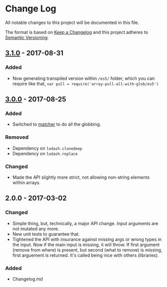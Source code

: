 # Change Log
All notable changes to this project will be documented in this file.

The format is based on [Keep a Changelog](http://keepachangelog.com/)
and this project adheres to [Semantic Versioning](http://semver.org/).

## [3.1.0] - 2017-08-31
### Added
- Now generating transpiled version within `/es5/` folder, which you can require like that, `var pull = require('array-pull-all-with-glob/es5')`

## [3.0.0] - 2017-08-25
### Added
- Switched to [matcher](https://github.com/sindresorhus/matcher/) to do all the globbing.
### Removed
- Dependency on `lodash.clonedeep`
- Dependency on `lodash.replace`
### Changed
- Made the API slightly more strict, not allowing non-string elements within arrays.

## 2.0.0 - 2017-03-02
### Changed
- Simple thing, but, technically, a major API change. Input arguments are not mutated any more.
- New unit tests to guarantee that.
- Tightened the API with insurance against missing args or wrong types in the input. Now if the main input is missing, it will throw. If first argument (remove from where) is present, but second (what to remove) is missing, first arguement is returned. It's called being nice with others (libraries).

### Added
- Changelog.md

[2.0.0]: https://github.com/codsen/array-pull-all-with-glob/compare/v1.4.1...v2.0.0
[3.0.0]: https://github.com/codsen/array-pull-all-with-glob/compare/v2.0.0...v3.0.0
[3.1.0]: https://github.com/codsen/array-pull-all-with-glob/compare/v3.0.0...v3.1.0
